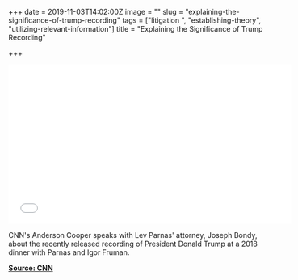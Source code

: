 +++
date = 2019-11-03T14:02:00Z
image = ""
slug = "explaining-the-significance-of-trump-recording"
tags = ["litigation ", "establishing-theory", "utilizing-relevant-information"]
title = "Explaining the Significance of Trump Recording"

+++
<iframe width="560" height="315" src="[https://www.youtube.com/embed/Sxy-nPjG4jA](https://www.youtube.com/embed/Sxy-nPjG4jA "https://www.youtube.com/embed/Sxy-nPjG4jA")" frameborder="0" allow="accelerometer; autoplay; clipboard-write; encrypted-media; gyroscope; picture-in-picture" allowfullscreen></iframe>

CNN's Anderson Cooper speaks with Lev Parnas' attorney, Joseph Bondy, about the recently released recording of President Donald Trump at a 2018 dinner with Parnas and Igor Fruman.

[**Source: CNN**](https://www.cnn.com/)